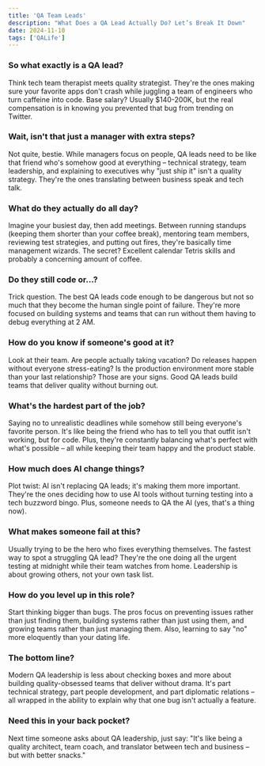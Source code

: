 ```yaml
---
title: 'QA Team Leads'
description: "What Does a QA Lead Actually Do? Let’s Break It Down"
date: 2024-11-10
tags: ['QALife']
---
```


### So what exactly is a QA lead?
Think tech team therapist meets quality strategist. They're the ones making sure your favorite apps don't crash while juggling a team of engineers who turn caffeine into code. Base salary? Usually $140-200K, but the real compensation is in knowing you prevented that bug from trending on Twitter.

### **Wait, isn't that just a manager with extra steps?**
Not quite, bestie. While managers focus on people, QA leads need to be like that friend who's somehow good at everything – technical strategy, team leadership, and explaining to executives why "just ship it" isn't a quality strategy. They're the ones translating between business speak and tech talk.

### **What do they actually do all day?**
Imagine your busiest day, then add meetings. Between running standups (keeping them shorter than your coffee break), mentoring team members, reviewing test strategies, and putting out fires, they're basically time management wizards. The secret? Excellent calendar Tetris skills and probably a concerning amount of coffee.

### **Do they still code or...?**
Trick question. The best QA leads code enough to be dangerous but not so much that they become the human single point of failure. They're more focused on building systems and teams that can run without them having to debug everything at 2 AM.

### **How do you know if someone's good at it?**
Look at their team. Are people actually taking vacation? Do releases happen without everyone stress-eating? Is the production environment more stable than your last relationship? Those are your signs. Good QA leads build teams that deliver quality without burning out.

### **What's the hardest part of the job?**
Saying no to unrealistic deadlines while somehow still being everyone's favorite person. It's like being the friend who has to tell you that outfit isn't working, but for code. Plus, they're constantly balancing what's perfect with what's possible – all while keeping their team happy and the product stable.

### **How much does AI change things?**
Plot twist: AI isn't replacing QA leads; it's making them more important. They're the ones deciding how to use AI tools without turning testing into a tech buzzword bingo. Plus, someone needs to QA the AI (yes, that's a thing now).

### **What makes someone fail at this?**
Usually trying to be the hero who fixes everything themselves. The fastest way to spot a struggling QA lead? They're the one doing all the urgent testing at midnight while their team watches from home. Leadership is about growing others, not your own task list.

###  **How do you level up in this role?**
Start thinking bigger than bugs. The pros focus on preventing issues rather than just finding them, building systems rather than just using them, and growing teams rather than just managing them. Also, learning to say "no" more eloquently than your dating life.

###  **The bottom line?**
Modern QA leadership is less about checking boxes and more about building quality-obsessed teams that deliver without drama. It's part technical strategy, part people development, and part diplomatic relations – all wrapped in the ability to explain why that one bug isn't actually a feature.

### Need this in your back pocket?
Next time someone asks about QA leadership, just say: "It's like being a quality architect, team coach, and translator between tech and business – but with better snacks."